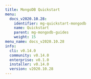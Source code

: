 ```yaml
---
title: MongoDB Quickstart
menu:
  docs_v2020.10.28:
    identifier: mg-quickstart-mongodb
    name: Quickstart
    parent: mg-mongodb-guides
    weight: 15
menu_name: docs_v2020.10.28
info:
  cli: v0.14.0
  community: v0.14.0
  enterprise: v0.1.0
  installer: v0.14.0
  version: v2020.10.28
---
```


